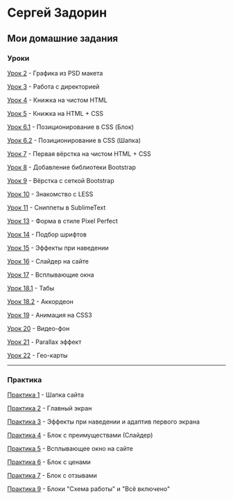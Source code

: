 # Сергей Задорин
## Мои домашние задания
### Уроки

[Урок 2](https://github.com/zadorinserj/zadorinserj.github.io/tree/master/lesson_2/img/) - Графика из PSD макета


[Урок 3](https://github.com/zadorinserj/zadorinserj.github.io/tree/master/lesson_3/) - Работа с директорией


[Урок 4](https://zadorinserj.github.io/lesson_4/) - Книжка на чистом HTML


[Урок 5](https://zadorinserj.github.io/lesson_5/) - Книжка на HTML + CSS


[Урок 6.1](https://zadorinserj.github.io/lesson_6/block/) - Позиционирование в CSS (Блок)


[Урок 6.2](https://zadorinserj.github.io/lesson_6/hat/) - Позиционирование в CSS (Шапка)


[Урок 7](https://zadorinserj.github.io/lesson_7/first_site/src/) - Первая вёрстка на чистом HTML + CSS


[Урок 8](https://zadorinserj.github.io/lesson_8/) - Добавление библиотеки Bootstrap


[Урок 9](https://zadorinserj.github.io/lesson_9/first_site/src/) - Вёрстка с сеткой Bootstrap


[Урок 10](https://github.com/zadorinserj/zadorinserj.github.io/tree/master/lesson_10/) - Знакомство с LESS


[Урок 11](https://github.com/zadorinserj/zadorinserj.github.io/tree/master/lesson_11/) - Сниппеты в SublimeText


[Урок 13](https://zadorinserj.github.io/lesson_13/pixel_perfect/src/) - Форма в стиле Pixel Perfect


[Урок 14](https://zadorinserj.github.io/lesson_14/src/) - Подбор шрифтов


[Урок 15](https://zadorinserj.github.io/lesson_15/src/) - Эффекты при наведении


[Урок 16](https://zadorinserj.github.io/lesson_16/slider/src/) - Слайдер на сайте


[Урок 17](https://zadorinserj.github.io/lesson_17/project/src/) - Всплывающие окна


[Урок 18.1](https://zadorinserj.github.io/lesson_18/tabs/src/) - Табы


[Урок 18.2](https://zadorinserj.github.io/lesson_18/accordion/src/) - Аккордеон


[Урок 19](https://zadorinserj.github.io/lesson_19/src/) - Анимация на CSS3


[Урок 20](https://zadorinserj.github.io/lesson_20/project/src/) - Видео-фон


[Урок 21](https://zadorinserj.github.io/lesson_21/project/) - Parallax эффект


[Урок 22](https://zadorinserj.github.io/lesson_22/project/) - Гео-карты


___



### Практика

[Практика 1](https://zadorinserj.github.io/practice_1/project/src/) - Шапка сайта


[Практика 2](https://zadorinserj.github.io/practice_2/project/src/) - Главный экран


[Практика 3](https://zadorinserj.github.io/practice_3/project/src/) - Эффекты при наведении и адаптив первого экрана


[Практика 4](https://zadorinserj.github.io/practice_4/project/src/) - Блок с преимуществами (Слайдер)


[Практика 5](https://zadorinserj.github.io/practice_5/project/src/) - Всплывающее окно на сайте


[Практика 6](https://zadorinserj.github.io/practice_6/project/src/) - Блок с ценами


[Практика 7](https://zadorinserj.github.io/practice_7/project/src/) - Блок с отзывами


[Практика 9](https://zadorinserj.github.io/practice_9/project/src/) - Блоки "Схема работы" и "Всё включено"
